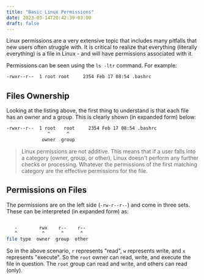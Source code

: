 ```yaml
---
title: "Basic Linux Permissions"
date: 2023-03-14T20:42:39-03:00
draft: false
---
```


Linux permissions are a very extensive topic that includes many pitfalls that new users often struggle with.  It is critical to realize that everything (literally everything) is a file in Linux - and will have permissions associated with it.

Permissions can be seen using the `ls -ltr` command.  For example:

``` bash 
-rwxr--r--  1 root root     2354 Feb 17 08:54 .bashrc

```


## Files Ownership
Looking at the listing above, the first thing to understand is that each file has an owner and a group.  This is clearly shown (in expanded form) below:

``` bash 
-rwxr--r--  1 root   root     2354 Feb 17 08:54 .bashrc
               ^      ^
             owner  group
```

> Linux permissions are not additive.  This means that if a user falls into a category (owner, group, or other), Linux doesn't perform any further checks or processing.  Whatever the permissions of the first matching category are the effective permissions for the file.

## Permissions on Files
The permissions are on the left side (`-rw-r--r--`) and come in three sets. These can be interpreted (in expanded form) as:

``` bash

   -        rwx    r--    r--
   ^         ^      ^      ^
file type  owner  group  other
```

So in the above scenario, `r` represents "read", `w` represents write, and `x` represents "execute".  So the `root` owner can read, write, and execute the file in question.  The `root` group can read and write, and others can read (only).
